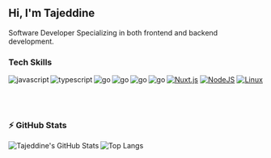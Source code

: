 ## Hi, I'm Tajeddine

Software Developer Specializing in both frontend and backend development.

### Tech Skills
[<img align="left" alt="javascript" src="https://img.shields.io/badge/JavaScript-F7DF1E?style=for-the-badge&logo=javascript&logoColor=29f709&color=0f0f0f" />][website]
[<img align="left" alt="typescript" src="https://img.shields.io/badge/TypeScript-007ACC?style=for-the-badge&logo=typescript&logoColor=29f709&color=0f0f0f" />][website]
[<img align="left" alt="go" src="https://img.shields.io/badge/Go-00ADD8?style=for-the-badge&logo=go&logoColor=29f709&color=0f0f0f" />][website]
[<img align="left" alt="go" src="https://img.shields.io/badge/node.js-00ADD8?style=for-the-badge&logo=go&logoColor=29f709&color=0f0f0f" />][website]
[<img align="left" alt="go" src="https://img.shields.io/badge/vue.js-00ADD8?style=for-the-badge&logo=vue&logoColor=29f709&color=0f0f0f" />][website]
[<img align="left" alt="go" src="https://img.shields.io/badge/nuxt.js-00ADD8?style=for-the-badge&logo=go&logoColor=29f709&color=0f0f0f" />][website]



[![Nuxt.js](https://img.shields.io/badge/Nuxt.js-00DC82?logo=nuxtdotjs&logoColor=29f709&color=0f0f0f)](#)
[![NodeJS](https://img.shields.io/badge/Node.js-6DA55F?logo=node.js&logoColor=white)](#)
[![Linux](https://img.shields.io/badge/Linux-FCC624?logo=linux&logoColor=black)](#)

<br />
<br />

### :zap: GitHub Stats
<img align="left" alt="Tajeddine's GitHub Stats" src="https://github-readme-stats.vercel.app/api?username=tajalaoui&count_private=true&show_icons=true&hide_border=true&bg_color=0f0f0f&title_color=29f709&&text_color=C9D1D9&icon_color=29f709&layout=compact" />

![Top Langs](https://github-readme-stats.vercel.app/api/top-langs/?username=tajalaoui&count_private=true&hide_border=true&bg_color=0f0f0f&title_color=29f709&text_color=C9D1D9)

[website]: https://www.linkedin.com/in/tajeddine-zemzmi-alaoui/
